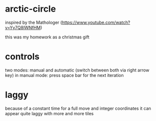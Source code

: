 # arctic-circle
inspired by the Mathologer (https://www.youtube.com/watch?v=Yy7Q8IWNfHM)

this was my homework as a christmas gift

# controls
two modes: manual and automatic (switch between both via right arrow key)
in manual mode: press space bar for the next iteration

# laggy
because of a constant time for a full move and integer coordinates it can appear quite laggy with more and more tiles
